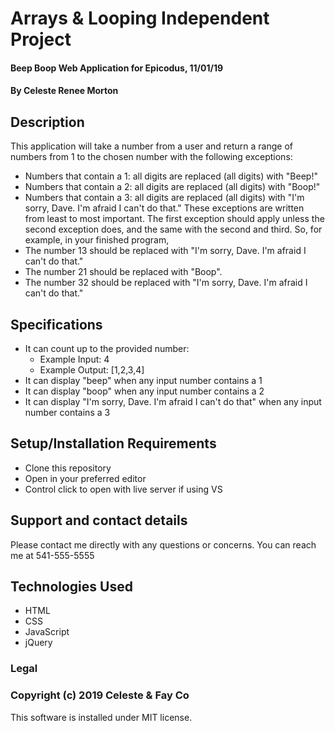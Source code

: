 # Arrays & Looping Independent Project
#### Beep Boop Web Application for Epicodus, 11/01/19
#### By Celeste Renee Morton
## Description
This application will take a number from a user and return a range of numbers from 1 to the chosen number with the following exceptions:
* Numbers that contain a 1: all digits are replaced (all digits) with "Beep!"
* Numbers that contain a 2: all digits are replaced (all digits) with "Boop!"
* Numbers that contain a 3: all digits are replaced (all digits) with "I'm sorry, Dave. I'm afraid I can't do that."
These exceptions are written from least to most important. The first exception should apply unless the second exception does, and the same with the second and third. So, for example, in your finished program,
* The number 13 should be replaced with "I'm sorry, Dave. I'm afraid I can't do that."
* The number 21 should be replaced with "Boop".
* The number 32 should be replaced with "I'm sorry, Dave. I'm afraid I can't do that."
## Specifications
* It can count up to the provided number:
  * Example Input: 4
  * Example Output: [1,2,3,4]
* It can display "beep" when any input number contains a 1
* It can display "boop" when any input number contains a 2
* It can display "I'm sorry, Dave. I'm afraid I can't do that" when any input number contains a 3
## Setup/Installation Requirements
* Clone this repository
* Open in your preferred editor
* Control click to open with live server if using VS
## Support and contact details
Please contact me directly with any questions or concerns. You can reach me at 541-555-5555
## Technologies Used
* HTML
* CSS
* JavaScript
* jQuery
### Legal
### Copyright (c) 2019 Celeste & Fay Co
This software is installed under MIT license.